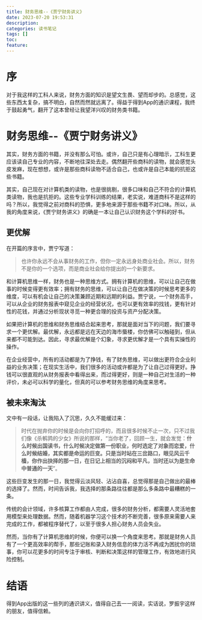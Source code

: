 ```yaml
---
title: 财务思维--《贾宁财务讲义》
date: 2023-07-20 19:53:31
description:
categories: 读书笔记
tags: []
toc:
feature:
---
```


# 序

对于我这样的工科人来说，财务方面的知识是望文生畏、望而却步的。总感觉，这些东西太复杂，搞不明白，自然而然就远离了。得益于得到App的通识课程，我终于鼓起勇气，翻开了这本曾经让我望洋兴叹的财务类书籍。

<!-- more -->

# 财务思维--《贾宁财务讲义》

其实，财务方面的书籍，并没有那么可怕。或许，自己只是有心理暗示，工科生更应该读自己专业的内容，不断地往深处去走。偶然翻开些商科的读物，就会感觉头皮发麻，现在想想，或许是那些商科读物不适合自己，也或许是自己本能的抗拒这些书籍。

其实，自己现在对计算机类的读物，也是很挑剔，很多口味和自己不符合的计算机类读物，我也是抗拒的。这些专业学科训练的结果，老实说，难道商科不是这样的吗？所以，我觉得之前对商科的恐惧，更多地来源于那些书籍不对口味。所以，从我的角度来说，《贾宁财务讲义》的确是一本让自己认识财务这个学科的好书。

## 更优解

在开篇的序言中，贾宁写道：

>也许你永远不会从事财务的工作，但你一定永远身处商业社会。所以，财务不是你的一个选项，而是商业社会给你提出的一个新要求。

和计算机思维一样，财务也是一种思维方式。拥有计算机的思维，可以让自己在做事的时候变得更有效率；拥有财务的思维，可以让自己在做决策的时候思考更多的维度，可以有机会让自己的决策兼顾近期和远期的利益。贾宁说，一个财务高手，可以从企业的财务报表中窥见企业的经营状况，也可以更有效率的找钱，更有针对性的花钱，并通过分析现状寻觅一种更合理的投资与资产分配决策。

如果把计算机的思维和财务思维结合起来思考，那就是面对当下的问题，我们要寻求一个更优解。最优解，永远都是远在天边的海市蜃楼，你仿佛可以触碰到，但从来都不可能到达。因此，寻求最优解是个幻象，寻求更优解才是一个具有实操性的操作。

在企业经营中，所有的活动都是为了挣钱，有了财务思维，可以做出更符合企业利益的业务决策；在现实生活中，我们很多的活动或许都是为了让自己过得更好。挣钱可以很直观的从财务报表中看得出来，而过得更好，则是一种自己对生活的一种评价，未必可以科学的量化，但真的可以参考财务思维的角度来思考。

## 被未来淘汰

文中有一段话，让我陷入了沉思，久久不能缓过来：

>时代在抛弃你的时候是会向你打招呼的，而且很多时候不止一次，只不过我们像《杀鹌鹑的少女》所说的那样，“当你老了，回顾一生，就会发觉：**什么时候出国读书，什么时候决定做第一份职业，何时选定了对象而恋爱，什么时候结婚，其实都是命运的巨变。只是当时站在三岔路口，眼见风云千樯，你作出抉择的那一日，在日记上相当的沉闷和平凡，当时还以为是生命中普通的一天**”。

这些巨变发生的那一日，我觉得云淡风轻、沾沾自喜，总觉得那是自己做出的最棒的选择了。然而，时间告诉我，我选择的那条路往往都是那么多条路中最糟糕的一条。

传统的会计领域，许多核算工作都由人完成，很多的财务分析，都需要人灵活地套用模型来处理数据。然而，随着机器学习这个技术的不断完善，很多原来需要人来完成的工作，都被程序替代了，以至于很多人担心财务人员会失业。

然而，当你有了计算机思维的时候，你便可以换一个角度来思考。那就是财务人员有了一个更高效率的帮手，那些记账和录入财务信息的体力活不再成为困扰你的琐事，你可以花更多的时间专注于审核、判断和决策这样的管理工作，有效地进行风险控制。

# 结语

得到App出版的这一些列的通识讲义，值得自己去一一阅读，实话说，罗振宇这样的朋友，值得信赖。